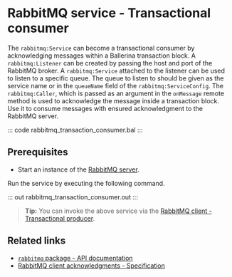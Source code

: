# RabbitMQ service - Transactional consumer

The `rabbitmq:Service` can become a transactional consumer by acknowledging messages within a Ballerina transaction block. A `rabbitmq:Listener` can be created by passing the host and port of the RabbitMQ broker. A `rabbitmq:Service` attached to the listener can be used to listen to a specific queue. The queue to listen to should be given as the service name or in the `queueName` field of the `rabbitmq:ServiceConfig`. The `rabbitmq:Caller`, which is passed as an argument in the `onMessage` remote method is used to acknowledge the message inside a transaction block. Use it to consume messages with ensured acknowledgment to the RabbitMQ server.

::: code rabbitmq_transaction_consumer.bal :::

## Prerequisites
- Start an instance of the [RabbitMQ server](https://www.rabbitmq.com/download.html).

Run the service by executing the following command.

::: out rabbitmq_transaction_consumer.out :::

>**Tip:** You can invoke the above service via the [RabbitMQ client - Transactional producer](/learn/by-example/rabbitmq-transaction-producer//).

## Related links
- [`rabbitmq` package - API documentation](https://lib.ballerina.io/ballerinax/rabbitmq/latest)
- [RabbitMQ client acknowledgments - Specification](https://github.com/ballerina-platform/module-ballerinax-rabbitmq/blob/master/docs/spec/spec.md#8-client-acknowledgements)
